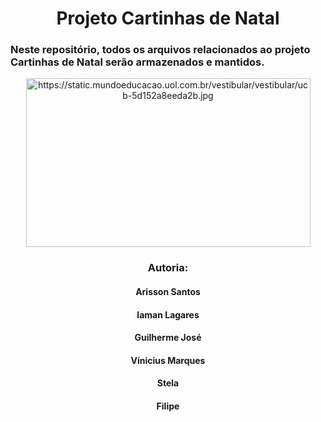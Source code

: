 <div align="center">
<h1> Projeto Cartinhas de Natal </h1>
</div>
<h3>
Neste repositório, todos os arquivos relacionados ao projeto Cartinhas de Natal serão armazenados e mantidos.
</h3>

<div/>
<div align="center">  
  <img src="https://static.mundoeducacao.uol.com.br/vestibular/vestibular/ucb-5d152a8eeda2b.jpg" alt="https://static.mundoeducacao.uol.com.br/vestibular/vestibular/ucb-5d152a8eeda2b.jpg" class="shrinkToFit" width="455" height="270">
</div>

<div align="center">
<h3> Autoria: </h3>
  <h4> Arisson Santos </h4>
  <h4> Iaman Lagares </h4>
  <h4> Guilherme José </h4>
  <h4> Vínicius Marques </h4>
  <h4> Stela </h4>
  <h4> Filipe </h4>
</div>



